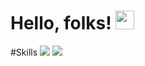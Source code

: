 
# Hello, folks! <img src="https://raw.githubusercontent.com/MartinHeinz/MartinHeinz/master/wave.gif" width="30px">

#Skills
![](https://img.shields.io/badge/code-nodejs-informational?style=flat&logo=<LOGO_NAME>&logoColor=white&color=2bbc8a)
![](https://img.shields.io/badge/skill-reactjs-informational?style=flat&logo=data:image/svg%2bxml;base64,<BASE64_DATA>)




<!--
[![Header](https://raw.githubusercontent.com/MartinHeinz/<OWNER>/<OWNER>/readme_header.png "Header")](https://some-url.dev/)

**afif1400/afif1400** is a ✨ _special_ ✨ repository because its `README.md` (this file) appears on your GitHub profile.

Here are some ideas to get you started:

- 🔭 I’m currently working on ...
- 🌱 I’m currently learning ...
- 👯 I’m looking to collaborate on ...
- 🤔 I’m looking for help with ...
- 💬 Ask me about ...
- 📫 How to reach me: ...
- 😄 Pronouns: ...
- ⚡ Fun fact: ...
-->
